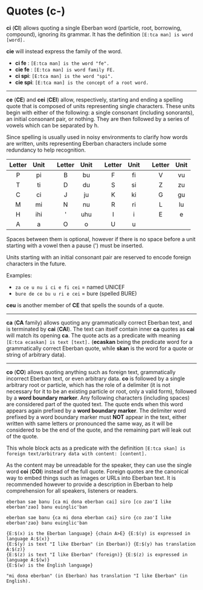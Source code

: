 # Quotes (c-)

__ci__ (__CI__) allows quoting a single Eberban word (particle, root, borrowing,
compound), ignoring its grammar. It has the definition `[E:tca man] is word
[word].`

__cie__ will instead express the family of the word.

- __ci fe__ : `[E:tca man] is the word "fe".`
- __cie fe__ : `[E:tca man] is word family FE.`
- __ci spi__: `[E:tca man] is the word "spi".`
- __cie spi__: `[E:tca man] is the concept of a root word.`

----

__ce__ (__CE__) and __cei__ (__CEI__) allow, respectively, starting and ending a
spelling quote that is composed of units representing single characters. These
units begin with either of the following: a single consonant (including
sonorants), an initial consonant pair, or nothing. They are then followed by a
series of vowels which can be separated by h.

Since spelling is usually used in noisy environments to clarify how words are
written, units representing Eberban characters include some redundancy to help
recognition.

| Letter | Unit | | Letter | Unit | | Letter | Unit | | Letter | Unit |
|:------:|:----:|-|:------:|:----:|-|:------:|:----:|-|:------:|:----:|
|   P    |  pi  | |   B    |  bu  | |   F    |  fi  | |   V    |  vu  |
|   T    |  ti  | |   D    |  du  | |   S    |  si  | |   Z    |  zu  |
|   C    |  ci  | |   J    |  ju  | |   K    |  ki  | |   G    |  gu  |
|   M    |  mi  | |   N    |  nu  | |   R    |  ri  | |   L    |  lu  |
|   H    |  ihi | |   '    |  uhu | |   I    |  i   | |   E    |  e   |
|   A    |  a   | |   O    |  o   | |   U    |  u   | |        |      |

Spaces between them is optional, however if there is no space before a unit
starting with a vowel then a pause (') must be inserted.

Units starting with an initial consonant pair are reserved to encode foreign
characters in the future.

Examples:

- `za ce u nu i ci e fi cei` = named UNICEF
- `bure de ce bu u ri e cei` = bure (spelled BURE)

__ceu__ is another member of __CE__ that spells the sounds of a quote.

----

__ca__ (__CA__ family) allows quoting any grammatically correct Eberban text,
and is terminated by __cai__ (__CAI__). The text can itself contain inner __ca__
quotes as __cai__ will match its opening __ca__. The quote acts as a predicate
with meaning `[E:tca ecaskan] is text [text].` (__ecaskan__ being the predicate
word for a grammatically correct Eberban quote, while __skan__ is the word for a
quote or string of arbitrary data).

----

__co__ (__CO__) allows quoting anything such as foreign text, grammatically
incorrect Eberban text, or even arbitrary data. __co__ is followed by a single
arbitrary root or particle, which has the role of a delimiter (it is not
necessary for it to be an existing particle or root, only a valid form),
followed by a __word boundary marker__. Any following characters (including
spaces) are considered part of the quoted text. The quote ends when this word
appears again prefixed by a __word boundary marker__. The delimiter word
prefixed by a word boundary marker must __NOT__ appear in the text, either
written with same letters or pronounced the same way, as it will be considered
to be the end of the quote, and the remaining part will leak out of the quote.

This whole block acts as a predicate with the definition `[E:tca skan] is
foreign text/arbitrary data with content: [content].`

As the content may be unreadable for the speaker, they can use the single word
__coi__ (__COI__) instead of the full quote. Foreign quotes are the canonical
way to embed things such as images or URLs into Eberban text. It is recommended
however to provide a description in Eberban to help comprehension for all
speakers, listeners or readers.

```gloss
eberban sae banu [ca mi dona eberban cai] siro [co zao'I like eberban'zao] banu euinglic'ban

eberban sae banu {ca mi dona eberban cai} siro {co zao'I like eberban'zao} banu euinglic'ban

{E:$(x) is the Eberban language} {chain A>E} {E:$(y) is expressed in language A:$(x)}
{E:$(y) is text "I like Eberban" (in Eberban)} {E:$(y) has translation A:$(z)}
{E:$(z) is text "I like Eberban" (foreign)} {E:$(z) is expressed in language A:$(w)}
{E:$(w) is the English language}

"mi dona eberban" (in Eberban) has translation "I like Eberban" (in English).
```
